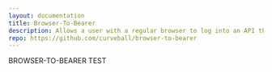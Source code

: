 ```yaml
---
layout: documentation
title: Browser-To-Bearer
description: Allows a user with a regular browser to log into an API that's an OAuth2 resource server
repo: https://github.com/curveball/browser-to-bearer
---
```


BROWSER-TO-BEARER TEST